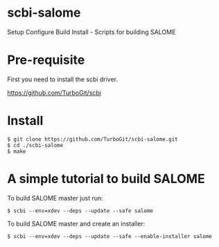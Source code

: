 # scbi-salome

Setup Configure Build Install - Scripts for building SALOME

# Pre-requisite

  First you need to install the scbi driver.

  https://github.com/TurboGit/scbi

# Install

```
$ git clone https://github.com/TurboGit/scbi-salome.git
$ cd ./scbi-salome
$ make
```

# A simple tutorial to build SALOME

  To build SALOME master just run:

```
$ scbi --env=xdev --deps --update --safe salome
```

  To build SALOME master and create an installer:

```
$ scbi --env=xdev --deps --update --safe --enable-installer salome
```

